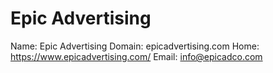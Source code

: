 
# Epic Advertising 

Name: Epic Advertising 
Domain: epicadvertising.com
Home: https://www.epicadvertising.com/
Email: info@epicadco.com
